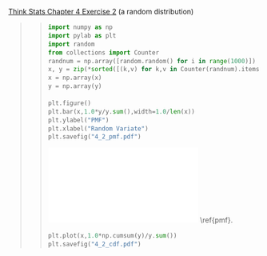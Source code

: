 [Think Stats Chapter 4 Exercise 2](http://greenteapress.com/thinkstats2/html/thinkstats2005.html#toc41) (a random distribution)

>>```python
>> import numpy as np
>> import pylab as plt
>> import random
>> from collections import Counter
>> randnum = np.array([random.random() for i in range(1000)])
>> x, y = zip(*sorted([(k,v) for k,v in Counter(randnum).items()]))
>> x = np.array(x)
>> y = np.array(y)
>> 
>> plt.figure()
>> plt.bar(x,1.0*y/y.sum(),width=1.0/len(x))
>> plt.ylabel("PMF")
>> plt.xlabel("Random Variate")
>> plt.savefig("4_2_pmf.pdf")
>>```
>>![\label{pmf}](4_2_pmf.pdf)
>>\ref{pmf}.
>>```python
>> plt.plot(x,1.0*np.cumsum(y)/y.sum())
>> plt.savefig("4_2_cdf.pdf")
>>```  
